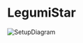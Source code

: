 ﻿# LegumiStar


![SetupDiagram](https://github.com/JustineJoigneau/LegumiStar/assets/23200652/da9602f7-1198-4488-b1d2-ef1f048d09a3)
